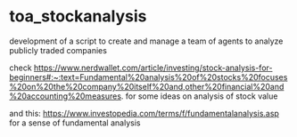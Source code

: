 # toa_stockanalysis
development of a script to create and manage a team of agents to analyze publicly traded companies

check https://www.nerdwallet.com/article/investing/stock-analysis-for-beginners#:~:text=Fundamental%20analysis%20of%20stocks%20focuses%20on%20the%20company%20itself%20and,other%20financial%20and%20accounting%20measures. for some ideas on analysis of stock value

and this: https://www.investopedia.com/terms/f/fundamentalanalysis.asp for a sense of fundamental analysis

